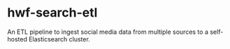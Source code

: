 # hwf-search-etl
An ETL pipeline to ingest social media data from multiple sources to a self-hosted Elasticsearch cluster.
